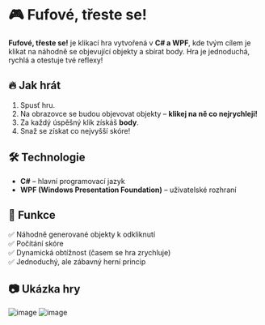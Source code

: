 # 🎮 Fufové, třeste se!  

**Fufové, třeste se!** je klikací hra vytvořená v **C# a WPF**, kde tvým cílem je klikat na náhodně se objevující objekty a sbírat body. Hra je jednoduchá, rychlá a otestuje tvé reflexy!  

## 🔥 Jak hrát  
1. Spusť hru.  
2. Na obrazovce se budou objevovat objekty – **klikej na ně co nejrychleji!**  
3. Za každý úspěšný klik získáš **body**.  
4. Snaž se získat co nejvyšší skóre!  

## 🛠 Technologie  
- **C#** – hlavní programovací jazyk  
- **WPF (Windows Presentation Foundation)** – uživatelské rozhraní  

## 📌 Funkce  
✅ Náhodně generované objekty k odkliknutí  
✅ Počítání skóre  
✅ Dynamická obtížnost (časem se hra zrychluje)  
✅ Jednoduchý, ale zábavný herní princip  

## 📷 Ukázka hry
![image](https://github.com/user-attachments/assets/30629356-6534-4231-80b3-a517a65bb73f)
![image](https://github.com/user-attachments/assets/7acca22d-853c-4b14-875c-2cdebad683b6)
